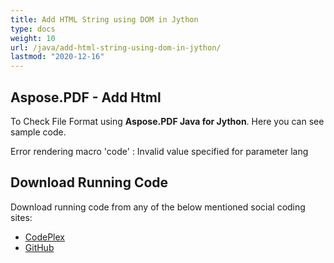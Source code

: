 ```yaml
---
title: Add HTML String using DOM in Jython
type: docs
weight: 10
url: /java/add-html-string-using-dom-in-jython/
lastmod: "2020-12-16"
---
```


## **Aspose.PDF - Add Html**
To Check File Format using **Aspose.PDF Java for Jython**. Here you can see sample code.

Error rendering macro 'code' : Invalid value specified for parameter lang
## **Download Running Code**
Download running code from any of the below mentioned social coding sites:

- [CodePlex](https://asposepdfjavajython.codeplex.com/releases)
- [GitHub](https://github.com/aspose-pdf/Aspose.PDF-for-Java/releases)

